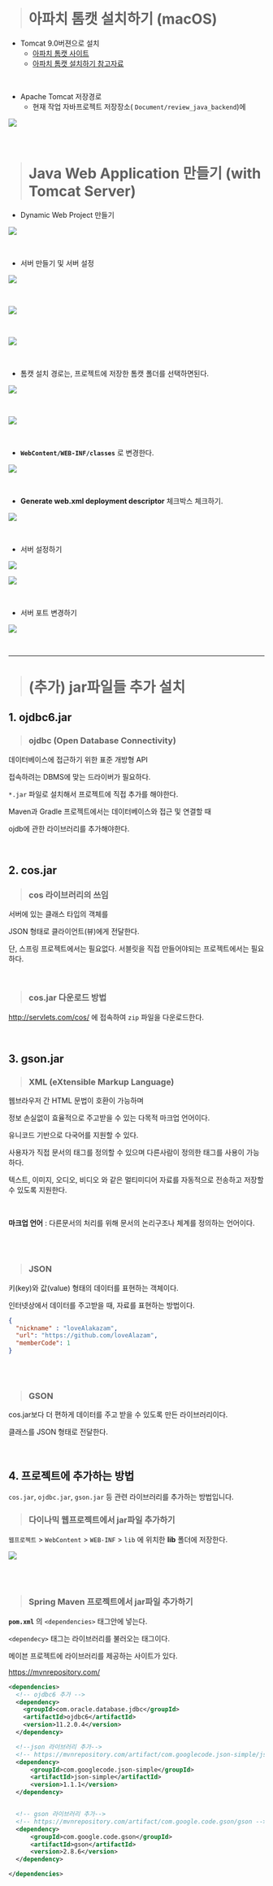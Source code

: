> # 아파치 톰캣 설치하기 (macOS)

- Tomcat 9.0버젼으로 설치
  - [아파치 톰캣 사이트](https://tomcat.apache.org)
  - [아파치 톰캣 설치하기 참고자료](https://hyunah030.tistory.com/2)

<br>

- Apache Tomcat 저장경로
  - 현재 작업 자바프로젝트 저장장소( `Document/review_java_backend`)에

![](./img/servlet01/1.png)

<br>

> # Java Web Application 만들기 (with Tomcat Server)

- Dynamic Web Project 만들기

![](./img/servlet01/2.png)

<br>

- 서버 만들기 및 서버 설정

![](./img/servlet01/3.png)

<br>

![](./img/servlet01/31.png)

<br>

![](./img/servlet01/32.png)

<br>

- 톰캣 설치 경로는, 프로젝트에 저장한 톰캣 폴더를 선택하면된다.

![](./img/servlet01/33.png)

<br>

![](./img/servlet01/41.png)

<br>

- **`WebContent/WEB-INF/classes`** 로 변경한다.

![](./img/servlet01/42.png)

<br>

- **Generate web.xml deployment descriptor** 체크박스 체크하기.

![](./img/servlet01/43.png)

<br>

- 서버 설정하기

![](./img/servlet01/5.png)

![](./img/servlet01/51.png)

<br>

- 서버 포트 변경하기

![](./img/servlet01/52.png)

<br>

<hr>


> # (추가) jar파일들 추가 설치

## 1. ojdbc6.jar

> ### ojdbc (Open Database Connectivity)

데이터베이스에 접근하기 위한 표준 개방형 API

접속하려는 DBMS에 맞는 드라이버가 필요하다.

`*.jar` 파일로 설치해서 프로젝트에 직접 추가를 해야한다.

Maven과 Gradle 프로젝트에서는 데이터베이스와 접근 및 연결할 때

ojdb에 관한 라이브러리를 추가해야한다.


<br>

## 2. cos.jar

> ### cos 라이브러리의 쓰임

서버에 있는 클래스 타입의 객체를

JSON 형태로 클라이언트(뷰)에게 전달한다.

단, 스프링 프로젝트에서는 필요없다. 서블릿을 직접 만들어야되는 프로젝트에서는 필요하다.

<br>

> ### cos.jar 다운로드 방법

http://servlets.com/cos/ 에 접속하여 `zip` 파일을 다운로드한다.

<br>

## 3. gson.jar

> ### XML (eXtensible Markup Language)

웹브라우저 간 HTML 문법이 호환이 가능하며

정보 손실없이 효율적으로 주고받을 수 있는 다목적 마크업 언어이다.


유니코드 기반으로 다국어를 지원할 수 있다.


사용자가 직접 문서의 태그를 정의할 수 있으며 다른사람이 정의한 태그를 사용이 가능하다.


텍스트, 이미지, 오디오, 비디오 와 같은 멀티미디어 자료를 자동적으로 전송하고 저장할 수 있도록 지원한다.

<br>

**마크업 언어** : 다른문서의 처리를 위해 문서의 논리구조나 체계를 정의하는 언어이다.


<BR><BR>

> ### JSON

키(key)와 값(value) 형태의 데이터를 표현하는 객체이다.

인터넷상에서 데이터를 주고받을 때, 자료를 표현하는 방법이다.


```json
{
  "nickname" : "loveAlakazam",
  "url": "https://github.com/loveAlazam",
  "memberCode": 1
}
```


<BR><BR>

> ### GSON

cos.jar보다 더 편하게 데이터를 주고 받을 수 있도록 만든 라이브러리이다.

클래스를 JSON 형태로 전달한다.  

<br>

## 4. 프로젝트에 추가하는 방법

`cos.jar`, `ojdbc.jar`, `gson.jar` 등 관련 라이브러리를 추가하는 방법입니다.


> ### 다이나믹 웹프로젝트에서 jar파일 추가하기

`웹프로젝트` > `WebContent` > `WEB-INF` > `lib` 에 위치한 **lib** 폴더에 저장한다.

![](./img/library_jar.png)

<br><br>

> ### Spring Maven 프로젝트에서 jar파일 추가하기  

**`pom.xml`** 의 `<dependencies>` 태그안에 넣는다.

`<dependecy>` 태그는 라이브러리를 불러오는 태그이다.

메이븐 프로젝트에 라이브러리를 제공하는 사이트가 있다.

https://mvnrepository.com/


```xml
<dependencies>
  <!-- ojdbc6 추가 -->
  <dependency>
    <groupId>com.oracle.database.jdbc</groupId>
    <artifactId>ojdbc6</artifactId>
    <version>11.2.0.4</version>
  </dependency>

  <!--json 라이브러리 추가-->
  <!-- https://mvnrepository.com/artifact/com.googlecode.json-simple/json-simple -->
  <dependency>
      <groupId>com.googlecode.json-simple</groupId>
      <artifactId>json-simple</artifactId>
      <version>1.1.1</version>
  </dependency>


  <!-- gson 라이브러리 추가-->
  <!-- https://mvnrepository.com/artifact/com.google.code.gson/gson -->
  <dependency>
      <groupId>com.google.code.gson</groupId>
      <artifactId>gson</artifactId>
      <version>2.8.6</version>
  </dependency>

</dependencies>

```
